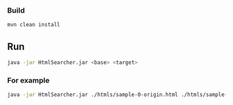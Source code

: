 ### Build
```sh
mvn clean install
```
## Run
```sh
java -jar HtmlSearcher.jar <base> <target>
```

### For example 
```sh
java -jar HtmlSearcher.jar ./htmls/sample-0-origin.html ./htmls/sample-2-container-and-clone.html
```
